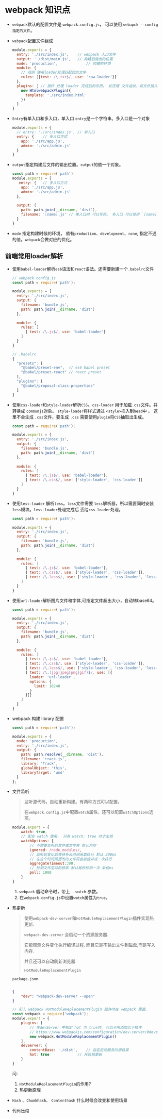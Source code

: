 # webpack 知识点

* `webpack`默认的配置文件是 `webpack.config.js`， 可以使用 `webapck --config 指定的文件`。

* `webpack`配置文件组成

  ```js
  module.exports = {
    entry: './src/index.js',	// webpack 入口文件
    output: './dist/main.js',	// 构建后输出的位置
    mode: 'production',				// 构建的环境
    module: {		
      // 规则 使用loader处理匹配到的文件
      rules: [{test: /\.txt$/, use: 'raw-loader'}]
    },
    plugins: [ // 插件 处理 loader 完成后的东西， 如压缩 文件指纹，将文件插入到html中
      new HtmlwebpackPlugin({
        template: './src/index.html'
      })
    ]
  }
  ```

* `Entry`有单入口和多入口，单入口 `entry`是一个字符串。多入口是一个对象

  ```js
  module.exports = {
    // entry: './src/index.js', // 单入口
    entry: {	// 多入口方式
      app: './src/app.js',
      admin: './src/admin.js'
    }
  }
  ```

* `output`指定构建后文件的输出位置。`output`的值一个对象。

  ```javascript
  const path = require('path')
  module.exports = {
     entry: {	// 多入口方式
      app: './src/app.js',
      admin: './src/admin.js'
    },
    
    output: {
      path: path.join(__dirname, 'dist'),
      filename: '[name].js'	// 单入口时 可以写死。 多入口 可以使用 `[name]`占位符 动态生成文件名称
    }
  }
  ```

* `mode` 指定构建时候的环境， 值有`production`、`development`、`none`, 指定不通的值，`webpack`会做对应的优化。



## 前端常用loader解析

* 使用`babel-loader`解析`es6`语法和`react`语法。还需要新建一个`.babelrc`文件

  ```javascript
  // webpack.config.js
  const path = require('path');
  
  module.exports = {
    entry: './src/index.js',
    output: {
      filename: 'bundle.js',
      path: path.join(__dirname, 'dist')
    },
    
    module: {
      rules: [
        { test: /\.js$/, use: 'babel-loader'}
      ]
    }
  }
  ```

  

  ```javascript
  // .babelrc
  {
    "presets": [
      "@babel/preset-env",  // es6 babel preset
      "@babel/preset-react"	// react preset
    ],
    "plugins": [
      "@babel/proposal-class-properties"
    ]
  }
  ```

* 使用`css-loader`和`style-loader`解析`CSS`。`css-loader` 用于加载`.css`文件。并转换成 `commonjs`对象。 `style-loader`将样式通过 `<style>`插入到`head`中 。 这里不会生成 `.css`文件，要生成 `.css` 需要使用`plugin`将`CSS`抽取出生成。

  ```javascript
  const path = require('path');
  
  module.exports = {
    entry: './src/index.js',
    output: {
      filename: 'bundle.js',
      path: path.join(__dirname, 'dist')
    },
    
    module: {
      rules: [
        { test: /\.js$/, use: 'babel-loader'},
        { text: /\.css$/, use: ['style-loader', 'css-loader']}
      ]
    }
  }
  ```

* 使用`less-loader` 解析`less`。`less`文件需要 `less`解析器，所以需要同时安装`less`模块。`less-loader`处理完成后 丢给`css-loader`处理。

  ```javascript
  const path = require('path');
  
  module.exports = {
    entry: './src/index.js',
    output: {
      filename: 'bundle.js',
      path: path.join(__dirname, 'dist')
    },
    
    module: {
      rules: [
        { test: /\.js$/, use: 'babel-loader'},
        { text: /\.css$/, use: ['style-loader', 'css-loader']},
        { text: /\.less$/, use: ['style-loader', 'css-loader', 'less-loader']}
      ]
    }
  }
  ```

* 使用`url-loader`解析图片文件和字体,可指定文件超出大小，自动转base64。

  ```javascript
  const path = require('path');
  
  module.exports = {
    entry: './src/index.js',
    output: {
      filename: 'bundle.js',
      path: path.join(__dirname, 'dist')
    },
    
    module: {
      rules: [
        { test: /\.js$/, use: 'babel-loader'},
        { test: /\.css$/, use: ['style-loader', 'css-loader']},
        { test: /\.less$/, use: ['style-loader', 'css-loader', 'less-loader']},
        { test: /\.(jpg|jpeg|png|gif)$/, use: [{
          loader: 'url-loader',
          options: {
            limit: 10240
          }
        }]}
      ]
    }
  }
  ```

* webpack 构建 library 配置

  ```js
  const path = require('path');
  
  module.exports = {
    mode: 'production',
    entry: './src/index.js',
    output: {
      path: path.resolve(__dirname, 'dist'),
      filename: 'track.js',
      library: 'Track',
      globalObject: 'this',
      libraryTarget: 'umd'
    }
  };
  ```

  

* 文件监听

  > 监听源代码，自动重新构建。有两种方式可以配置。
  >
  > 在`webpack.config.js`中配置`watch`属性。还可以配置`watchOptions`选项。

  ```js
  module.export = {
      watch: true,
      // 配合 watch 使用， 只有 watch: true 时才生效
      watchOptions: {
          // 不需要监听的文件或文件夹 默认为空
          ignored: /node_modules/,
          // 监听到变化后等待多长时间采取执行 默认 300ms
          // 在这个时间段更改的文件将会被合并成一次执行
          aggregateTimeout:300,
          // 检测文件变动的频率 默认每秒检测一次 单位ms
          poll: 1000
      }
  }
  ```

  

  1. `webpack` 启动命令时，带上 `--watch` 参数。
  2. 在`webpack.config.js`中设置`watch`属性为`true`。

* 热更新

  > 使用`webpack-dev-server`和`HotModuleReplacementPlugin`插件实现热更新.
  >
  > `webpack-dev-server` 会启动一个资源服务器.
  >
  > 它能观测文件变化执行编译过程, 而且它是不输出文件到磁盘,而是写入内存.
  >
  > 并且还可以自动刷新浏览器.
  >
  > `HotModuleReplacementPlugin`

  `package.json`

  ```json
  
  {
      "dev": "webpack-dev-server --open"
  }
  ```

  

  ```js
  // 引入 webpack HotModuleReplacementPlugin 插件时在 webpack 里面.
  const webpack = require('webpack');
  module.export = {
      plugins: [
          // 在devServer 中指定 hot 为 true时, 可以不用添加以下插件
          // https://www.webpackjs.com/configuration/dev-server/#devserver-hot
          new webpack.HotModuleReplacementPlugin()
      ],
      devServer: {
          contentBase: './dist', 	// 指定启动服务的根目录
          hot: true				// 开启热更新
      }
  }
  ```

  问: 

  1. `HotModuleReplacementPlugin`的作用?
  2. 热更新原理

* `Hash` 、`Chunkhash`、 `Contenthash` 什么时候会改变和使用场景

* 代码压缩